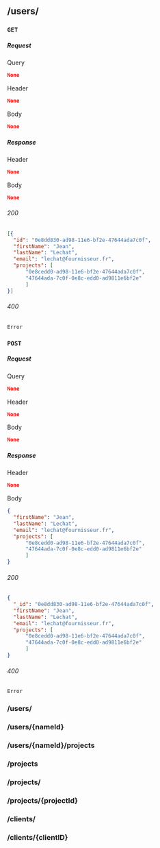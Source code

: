 ## /users/ ##

### `GET` ###

##### Request #####

Query
``` json
None 
```

Header
``` json
None 
```

Body
``` json
None 
```

##### Response #####

Header
``` json
None 
```

Body
``` json
None 
```

###### 200 ######

``` json
[{
  "id": "0e8dd830-ad98-11e6-bf2e-47644ada7c0f",
  "firstName": "Jean",
  "lastName": "Lechat",
  "email": "lechat@fournisseur.fr",
  "projects": [
      "0e8cedd0-ad98-11e6-bf2e-47644ada7c0f",
      "47644ada-7c0f-0e8c-edd0-ad9811e6bf2e"
      ]
}]
```

###### 400 ######

`Error`

### `POST` ###

##### Request #####

Query
``` json
None 
```

Header
``` json
None 
```

Body
``` json
None 
```
##### Response #####

Header

``` json
None 
```

Body

``` json
{
  "firstName": "Jean",
  "lastName": "Lechat",
  "email": "lechat@fournisseur.fr",
  "projects": [
      "0e8cedd0-ad98-11e6-bf2e-47644ada7c0f",
      "47644ada-7c0f-0e8c-edd0-ad9811e6bf2e"
      ]
}
```

###### 200 ######

``` json
{
  "_id": "0e8dd830-ad98-11e6-bf2e-47644ada7c0f",
  "firstName": "Jean",
  "lastName": "Lechat",
  "email": "lechat@fournisseur.fr",
  "projects": [
      "0e8cedd0-ad98-11e6-bf2e-47644ada7c0f",
      "47644ada-7c0f-0e8c-edd0-ad9811e6bf2e"
      ]
}
```

###### 400 ######

`Error`

### /users/ ###

### /users/{nameId} ###

### /users/{nameId}/projects  ###

### /projects  ###

### /projects/ ###

### /projects/{projectId} ###

### /clients/ ###

### /clients/{clientID} ###

